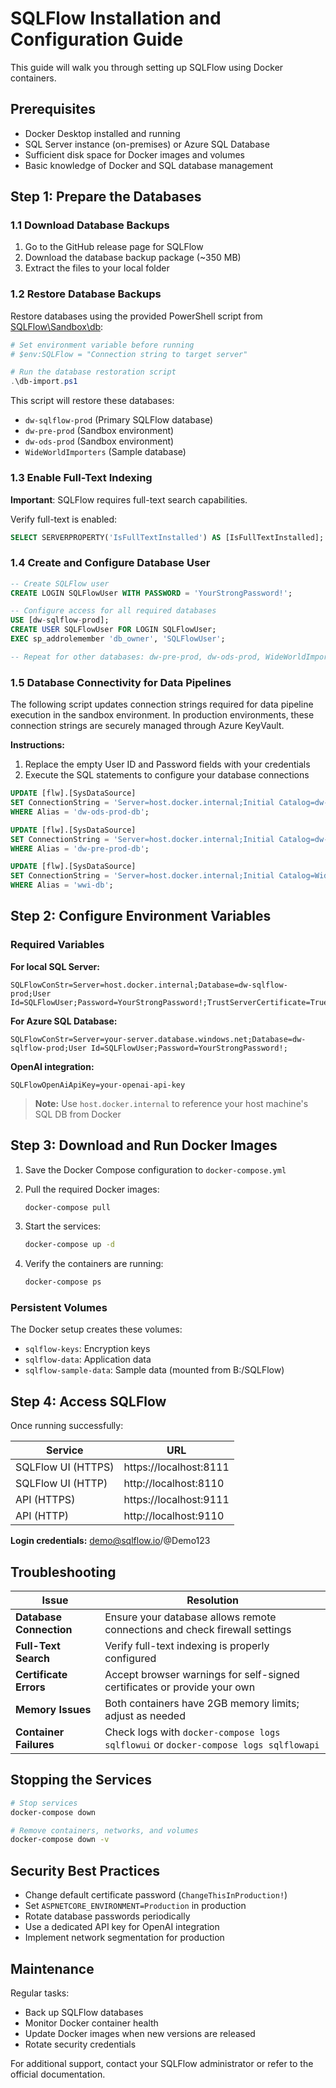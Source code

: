 # SQLFlow Installation and Configuration Guide

This guide will walk you through setting up SQLFlow using Docker containers.

## Prerequisites

- Docker Desktop installed and running
- SQL Server instance (on-premises) or Azure SQL Database
- Sufficient disk space for Docker images and volumes
- Basic knowledge of Docker and SQL database management

## Step 1: Prepare the Databases

### 1.1 Download Database Backups

1. Go to the GitHub release page for SQLFlow
2. Download the database backup package (~350 MB)
3. Extract the files to your local folder

### 1.2 Restore Database Backups

Restore databases using the provided PowerShell script from [SQLFlow\Sandbox\db](https://github.com/TahirRiaz/SQLFlow/tree/master/Sandbox/db):

```powershell
# Set environment variable before running
# $env:SQLFlow = "Connection string to target server"

# Run the database restoration script
.\db-import.ps1
```

This script will restore these databases:
- `dw-sqlflow-prod` (Primary SQLFlow database)
- `dw-pre-prod` (Sandbox environment)
- `dw-ods-prod` (Sandbox environment)
- `WideWorldImporters` (Sample database)

### 1.3 Enable Full-Text Indexing

**Important**: SQLFlow requires full-text search capabilities.

Verify full-text is enabled:

```sql
SELECT SERVERPROPERTY('IsFullTextInstalled') AS [IsFullTextInstalled];
```

### 1.4 Create and Configure Database User

```sql
-- Create SQLFlow user
CREATE LOGIN SQLFlowUser WITH PASSWORD = 'YourStrongPassword!';

-- Configure access for all required databases
USE [dw-sqlflow-prod];
CREATE USER SQLFlowUser FOR LOGIN SQLFlowUser;
EXEC sp_addrolemember 'db_owner', 'SQLFlowUser';

-- Repeat for other databases: dw-pre-prod, dw-ods-prod, WideWorldImporters
```

### 1.5 Database Connectivity for Data Pipelines
The following script updates connection strings required for data pipeline execution in the sandbox environment. In production environments, these connection strings are securely managed through Azure KeyVault.

**Instructions:**
1. Replace the empty User ID and Password fields with your credentials
2. Execute the SQL statements to configure your database connections

```sql
UPDATE [flw].[SysDataSource]
SET ConnectionString = 'Server=host.docker.internal;Initial Catalog=dw-ods-prod;User ID=;Password=;Persist Security Info=False;TrustServerCertificate=True;Encrypt=False;Command Timeout=360;'
WHERE Alias = 'dw-ods-prod-db';

UPDATE [flw].[SysDataSource]
SET ConnectionString = 'Server=host.docker.internal;Initial Catalog=dw-pre-prod;User ID=;Password=;Persist Security Info=False;TrustServerCertificate=True;Encrypt=False;Command Timeout=360;'
WHERE Alias = 'dw-pre-prod-db';

UPDATE [flw].[SysDataSource]
SET ConnectionString = 'Server=host.docker.internal;Initial Catalog=WideWorldImporters;User ID=;Password=;Persist Security Info=False;TrustServerCertificate=True;Encrypt=False;Command Timeout=360;'
WHERE Alias = 'wwi-db';
```

## Step 2: Configure Environment Variables

### Required Variables

**For local SQL Server:**
```
SQLFlowConStr=Server=host.docker.internal;Database=dw-sqlflow-prod;User Id=SQLFlowUser;Password=YourStrongPassword!;TrustServerCertificate=True;
```

**For Azure SQL Database:**
```
SQLFlowConStr=Server=your-server.database.windows.net;Database=dw-sqlflow-prod;User Id=SQLFlowUser;Password=YourStrongPassword!;
```

**OpenAI integration:**
```
SQLFlowOpenAiApiKey=your-openai-api-key
```

> **Note:** Use `host.docker.internal` to reference your host machine's SQL DB from Docker

## Step 3: Download and Run Docker Images

1. Save the Docker Compose configuration to `docker-compose.yml`

2. Pull the required Docker images:
   ```bash
   docker-compose pull
   ```

3. Start the services:
   ```bash
   docker-compose up -d
   ```

4. Verify the containers are running:
   ```bash
   docker-compose ps
   ```

### Persistent Volumes
The Docker setup creates these volumes:
- `sqlflow-keys`: Encryption keys
- `sqlflow-data`: Application data
- `sqlflow-sample-data`: Sample data (mounted from B:/SQLFlow)

## Step 4: Access SQLFlow

Once running successfully:

| Service | URL |
|---------|-----|
| SQLFlow UI (HTTPS) | https://localhost:8111 |
| SQLFlow UI (HTTP) | http://localhost:8110 |
| API (HTTPS) | https://localhost:9111 |
| API (HTTP) | http://localhost:9110 |

**Login credentials:** demo@sqlflow.io/@Demo123

## Troubleshooting

| Issue | Resolution |
|-------|------------|
| **Database Connection** | Ensure your database allows remote connections and check firewall settings |
| **Full-Text Search** | Verify full-text indexing is properly configured |
| **Certificate Errors** | Accept browser warnings for self-signed certificates or provide your own |
| **Memory Issues** | Both containers have 2GB memory limits; adjust as needed |
| **Container Failures** | Check logs with `docker-compose logs sqlflowui` or `docker-compose logs sqlflowapi` |

## Stopping the Services

```bash
# Stop services
docker-compose down

# Remove containers, networks, and volumes
docker-compose down -v
```

## Security Best Practices

- Change default certificate password (`ChangeThisInProduction!`)
- Set `ASPNETCORE_ENVIRONMENT=Production` in production
- Rotate database passwords periodically
- Use a dedicated API key for OpenAI integration
- Implement network segmentation for production

## Maintenance

Regular tasks:
- Back up SQLFlow databases
- Monitor Docker container health
- Update Docker images when new versions are released
- Rotate security credentials

For additional support, contact your SQLFlow administrator or refer to the official documentation.